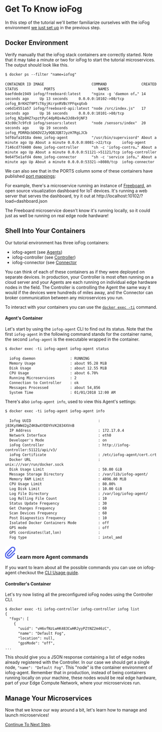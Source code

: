 # Get To Know ioFog

In this step of the tutorial we'll better familiarize ourselves with the ioFog environment [we just set up](introduction.html) in the previous step.

## Docker Environment

Verify manually that the ioFog stack containers are correctly started. Note that it may take a minute or two for ioFog to start the tutorial microservices. The output should look like this.

```console
$ docker ps --filter "name=iofog"

CONTAINER ID IMAGE                      COMMAND                CREATED            STATUS            PORTS                    NAMES
baefdede1949 iofog/freeboard:latest     "nginx -g 'daemon of…" 14 seconds ago     Up 13 seconds     0.0.0.0:10102->80/tcp    iofog_BrKHZf9PTcT6yjKcrpnRVBcYPFqxqXxb
ce6d14551a57 iofog/freeboard-api:latest "node /src/index.js"   17 seconds ago     Up 16 seconds     0.0.0.0:10101->80/tcp    iofog_NZp8HZ7xpztPyC4dpRQx4w3Jd8x9jNF3
43c00c7c9fc0 iofog/sensors:latest       "node /sensors/index"  20 seconds ago     Up 19 seconds                              iofog_PDRRQcbD6DVZJy9QBJQB7JyzH7RgLJCb
5df0afa1018a demo_iofog-agent           "/usr/bin/supervisord" About a minute ago Up About a minute 0.0.0.0:8081->22/tcp     iofog-agent
7146cd77d400 demo_iofog-controller      "sh -c 'iofog-contro…" About a minute ago Up About a minute 0.0.0.0:51121->51121/tcp iofog-controller
9e64f5e1afd4 demo_iofog-connector       "sh -c 'service iofo…" About a minute ago Up About a minute 0.0.0.0:53321->8080/tcp  iofog-connector
```

We can also see that in the PORTS column some of these containers have published [port mappings](https://docs.docker.com/config/containers/container-networking/):

For example, there's a microservice running an instance of [Freeboard](https://github.com/Freeboard/freeboard), an open source visualization dashboard for IoT devices. It's running a web server that serves the dashboard, try it out at http://localhost:10102/?load=dashboard.json

The Freeboard microservice doesn't know it's running locally, so it could just as well be running on real edge node hardware!

## Shell Into Your Containers

Our tutorial environment has three ioFog containers:

* iofog-agent (see [Agents](../agents/overview.html))
* iofog-controller (see [Controller](../controllers/overview.html))
* iofog-connector (see [Connector](../connectors/overview.html)

You can think of each of these containers as if they were deployed on separate devices. In production, your Controller is most often running on a cloud server and your Agents are each running on individual edge hardware nodes in the field. The Controller is controlling the Agent the same way it would if the devices were hundreds of miles away, and the Connector can broker communication between any microservices you run.

To interact with your containers you can use the [`docker exec -ti`](https://docs.docker.com/engine/reference/commandline/exec/) command.

#### Agent's Container

Let's start by using the `iofog-agent` CLI to find out its status. Note that the first `iofog-agent` in the following command stands for the container name, the second `iofog-agent` is the executable wrapped in the container.

```console
$ docker exec -ti iofog-agent iofog-agent status

  ioFog daemon                : RUNNING
  Memory Usage                : about 95.28 MiB
  Disk Usage                  : about 12.55 MiB
  CPU Usage                   : about 6.70%
  Running Microservices       : 2
  Connection to Controller    : ok
  Messages Processed          : about 54,856
  System Time                 : 01/01/2018 12:00 AM
```

There's also `iofog-agent info`, used to view this Agent's settings:

```console
$ docker exec -ti iofog-agent iofog-agent info

  Iofog UUID                               : j83KyXWWd2gZ4K8wXYDDYhVK2834XVnB
  IP Address                               : 172.17.0.4
  Network Interface                        : eth0
  Developer's Mode                         : on
  ioFog Controller                         : http://iofog-controller:51121/api/v3/
  ioFog Certificate                        : /etc/iofog-agent/cert.crt
  Docker URL                               : unix:///var/run/docker.sock
  Disk Usage Limit                         : 50.00 GiB
  Message Storage Directory                : /var/lib/iofog-agent/
  Memory RAM Limit                         : 4096.00 MiB
  CPU Usage Limit                          : 80.00%
  Log Disk Limit                           : 10.00 GiB
  Log File Directory                       : /var/log/iofog-agent/
  Log Rolling File Count                   : 10
  Status Update Frequency                  : 30
  Get Changes Frequency                    : 60
  Scan Devices Frequency                   : 60
  Post Diagnostics Frequency               : 10
  Isolated Docker Containers Mode          : off
  GPS mode                                 : off
  GPS coordinates(lat,lon)                 :
  Fog type                                 : intel_amd
```

<aside class="notifications note">
  <h3><img src="/images/icos/ico-note.svg" alt=""> Learn more Agent commands</h3>
  <p>If you want to learn about all the possible commands you can use on iofog-agent checkout the <a href="../agents/cli-usage.html">CLI Usage guide</a>.</p>
</aside>

#### Controller's Container

Let's try now listing all the preconfigured ioFog nodes using the Controller CLI.

```console
$ docker exec -ti iofog-controller iofog-controller iofog list
{
  "fogs": [
    {
      "uuid": "vH6vfNzLwHK483CwHRJyyPZtNZ2m46zC",
      "name": "Default Fog",
      "location": null,
      "gpsMode": "off",
...
```

This should give you a JSON response containing a list of edge nodes already registered with the Controller. In our case we should get a single node, `"name": "Default Fog"`. This "node" is the container environment of iofog-agent. Remember that in production, instead of being containers running locally on your machine, these nodes would be real edge hardware, part of your Edge Compute Network, where your microservices run.

## Manage Your Microservices

Now that we know our way around a bit, let's learn how to manage and launch microservices!

[Continue To Next Step](manage-your-microservices.html).

